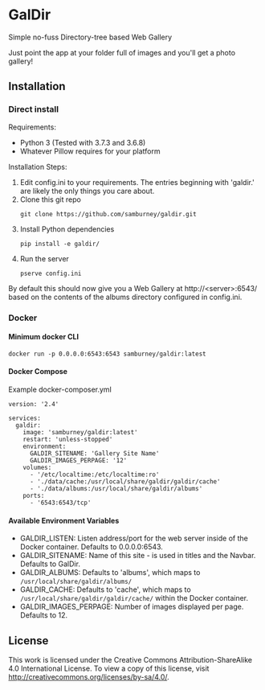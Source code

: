 # GalDir
Simple no-fuss Directory-tree based Web Gallery

Just point the app at your folder full of images and you'll get a photo gallery!

## Installation
### Direct install
Requirements:
- Python 3 (Tested with 3.7.3 and 3.6.8)
- Whatever Pillow requires for your platform

Installation Steps:

1. Edit config.ini to your requirements.  The entries beginning with 'galdir.' are likely the only things you care about.
1. Clone this git repo
   ```
   git clone https://github.com/samburney/galdir.git
   ```
1. Install Python dependencies
   ```
   pip install -e galdir/
   ```
1. Run the server
   ```
   pserve config.ini
   ```
By default this should now give you a Web Gallery at http://\<server\>:6543/ based on the contents of the albums directory configured in config.ini.

### Docker
#### Minimum docker CLI
```
docker run -p 0.0.0.0:6543:6543 samburney/galdir:latest
```

#### Docker Compose
Example docker-composer.yml
```
version: '2.4'

services:
  galdir:
    image: 'samburney/galdir:latest'
    restart: 'unless-stopped'
    environment:
      GALDIR_SITENAME: 'Gallery Site Name'
      GALDIR_IMAGES_PERPAGE: '12'
    volumes:
      - '/etc/localtime:/etc/localtime:ro'
      - './data/cache:/usr/local/share/galdir/galdir/cache'
      - './data/albums:/usr/local/share/galdir/albums'
    ports:
      - '6543:6543/tcp'
```

#### Available Environment Variables
- GALDIR_LISTEN: Listen address/port for the web server inside of the Docker container.  Defaults to 0.0.0.0:6543.
- GALDIR_SITENAME: Name of this site - is used in titles and the Navbar.  Defaults to GalDir.
- GALDIR_ALBUMS: Defaults to 'albums', which maps to ```/usr/local/share/galdir/albums/```
- GALDIR_CACHE: Defaults to 'cache', which maps to ```/usr/local/share/galdir/galdir/cache/``` within the Docker container.
- GALDIR_IMAGES_PERPAGE: Number of images displayed per page.  Defaults to 12.

## License
This work is licensed under the Creative Commons Attribution-ShareAlike 4.0 International License. To view a copy of this license, visit http://creativecommons.org/licenses/by-sa/4.0/.
